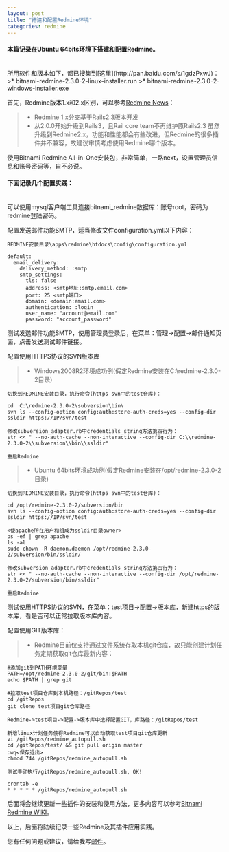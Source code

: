 ```yaml
---
layout: post
title: "搭建和配置Redmine环境"
categories: redmine
---
```


#### 本篇记录在Ubuntu 64bits环境下搭建和配置Redmine。
<br />
所用软件和版本如下，都已搜集到[这里](http://pan.baidu.com/s/1gdzPxwJ)：
>* bitnami-redmine-2.3.0-2-linux-installer.run
>* bitnami-redmine-2.3.0-2-windows-installer.exe

首先，Redmine版本1.x和2.x区别，可以参考[Redmine News](http://www.redmine.org/news/66)：
>* Redmine 1.x分支基于Rails2.3版本开发
>* 从2.0.0开始升级到Rails3，且Rail core team不再维护原Rails2.3
虽然升级到Redmine2.x，功能和性能都会有些改进，但Redmine的很多插件并不兼容，故建议审慎考虑使用Redmine哪个版本。

使用Bitnami Redmine All-in-One安装包，非常简单，一路next，设置管理员信息和账号密码等，自不必说。

#### 下面记录几个配置实践：
<br />
可以使用mysql客户端工具连接bitnami_redmine数据库：账号root，密码为redmine登陆密码。

配置发送邮件功能SMTP，适当修改文件configuration.yml以下内容：

	REDMINE安装目录\apps\redmine\htdocs\config\configuration.yml

	default:
	  email_delivery:
	    delivery_method: :smtp
	    smtp_settings:
	      tls: false
		  address: <smtp地址:smtp.email.com>
		  port: 25 <smtp端口>
		  domain: <domain:email.com>
		  authentication: :login
		  user_name: "account@email.com"
		  password: "account_password"

测试发送邮件功能SMTP，使用管理员登录后，在菜单：管理->配置->邮件通知页面，点击发送测试邮件链接。

配置使用HTTPS协议的SVN版本库

>* Windows2008R2环境成功例(假定Redmine安装在C:\redmine-2.3.0-2目录)

    切换到REDMINE安装目录，执行命令(https svn中的test仓库)：

	cd  C:\redmine-2.3.0-2\subversion\bin\
	svn ls --config-option config:auth:store-auth-creds=yes --config-dir ssldir https://IP/svn/test

	修改subversion_adapter.rb中credentials_string方法第四行为：
	str << " --no-auth-cache --non-interactive --config-dir C:\\redmine-2.3.0-2\\subversion\\bin\\ssldir"

    重启Redmine

>* Ubuntu 64bits环境成功例(假定Redmine安装在/opt/redmine-2.3.0-2目录)

    切换到REDMINE安装目录，执行命令(https svn中的test仓库)：

	cd /opt/redmine-2.3.0-2/subversion/bin
    svn ls --config-option config:auth:store-auth-creds=yes --config-dir ssldir https://IP/svn/test

    <使apache所在用户和组成为ssldir目录owner>
	ps -ef | grep apache
	ls -al
	sudo chown -R daemon.daemon /opt/redmine-2.3.0-2/subversion/bin/ssldir/

    修改subversion_adapter.rb中credentials_string方法第四行为：
	str << " --no-auth-cache --non-interactive --config-dir /opt/redmine-2.3.0-2/subversion/bin/ssldir"

    重启Redmine

测试使用HTTPS协议的SVN，在菜单：test项目->配置->版本库，新建https的版本库，看是否可以正常拉取版本库内容。

配置使用GIT版本库：

>* Redmine目前仅支持通过文件系统存取本机git仓库，故只能创建计划任务定期获取git仓库最新内容：

    #添加git到PATH环境变量
	PATH=/opt/redmine-2.3.0-2/git/bin:$PATH
	echo $PATH | grep git

    #拉取test项目仓库到本机路径：/gitRepos/test
	cd /gitRepos
	git clone test项目git仓库路径

	Redmine->test项目->配置->版本库中选择配置GIT，库路径：/gitRepos/test

	新增linux计划任务使得Redmine可以自动获取test项目git仓库更新
	vi /gitRepos/redmine_autopull.sh
	cd /gitRepos/test/ && git pull origin master
	:wq<保存退出>
	chmod 744 /gitRepos/redmine_autopull.sh

	测试手动执行/gitRepos/redmine_autopull.sh, OK!

	crontab -e
	* * * * * /gitRepos/redmine_autopull.sh

后面将会继续更新一些插件的安装和使用方法，更多内容可以参考[Bitnami Redmine WIKI](http://wiki.bitnami.com/Applications/BitNami_Redmine)。

以上，后面将陆续记录一些Redmine及其插件应用实践。

您有任何问题或建议，请给我写[邮件](mailto:yinwer81@gmail.com)。

